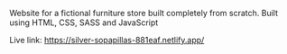 Website for a fictional furniture store built completely from scratch.
Built using HTML, CSS, SASS and JavaScript 

Live link: https://silver-sopapillas-881eaf.netlify.app/
